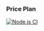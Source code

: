 ### Price Plan

[![Node.js CI](https://github.com/vincenthleko/price_plans/actions/workflows/node.js.yml/badge.svg)](https://github.com/vincenthleko/price_plans/actions/workflows/node.js.yml)
